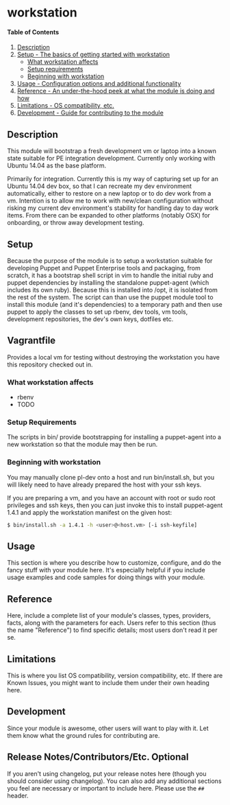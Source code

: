 # workstation

#### Table of Contents

1. [Description](#description)
1. [Setup - The basics of getting started with workstation](#setup)
    * [What workstation affects](#what-workstation-affects)
    * [Setup requirements](#setup-requirements)
    * [Beginning with workstation](#beginning-with-workstation)
1. [Usage - Configuration options and additional functionality](#usage)
1. [Reference - An under-the-hood peek at what the module is doing and how](#reference)
1. [Limitations - OS compatibility, etc.](#limitations)
1. [Development - Guide for contributing to the module](#development)

## Description

This module will bootstrap a fresh development vm or laptop into a known state
suitable for PE integration development.  Currently only working with Ubuntu
14.04 as the base platform.

Primarily for integration.  Currently this is my way of capturing set up for an
Ubuntu 14.04 dev box, so that I can recreate my dev environment automatically,
either to restore on a new laptop or to do dev work from a vm.  Intention is to
allow me to work with new/clean configuration without risking my current dev
environment's stability for handling day to day work items.  From there can be
expanded to other platforms (notably OSX) for onboarding, or throw away
development testing.

## Setup

Because the purpose of the module is to setup a workstation suitable for
developing Puppet and Puppet Enterprise tools and packaging, from scratch, it
has a bootstrap shell script in vim to handle the initial ruby and puppet
dependencies by installing the standalone puppet-agent (which includes its own
ruby).  Because this is installed into /opt, it is isolated from the rest of
the system.  The script can than use the puppet module tool to install this
module (and it's dependencies) to a temporary path and then use puppet to apply
the classes to set up rbenv, dev tools, vm tools, development repositories, the
dev's own keys, dotfiles etc.

## Vagrantfile

Provides a local vm for testing without destroying the workstation you have
this repository checked out in.

### What workstation affects

* rbenv
* TODO

### Setup Requirements

The scripts in bin/ provide bootstrapping for installing a puppet-agent into a
new workstation so that the module may then be run.

### Beginning with workstation

You may manually clone pl-dev onto a host and run bin/install.sh, but you will likely need to have already prepared the host with your ssh keys.

If you are preparing a vm, and you have an account with root or sudo root privileges and ssh keys, then you can just invoke this to install puppet-agent 1.4.1 and apply the workstation manifest on the given host:

``` sh
$ bin/install.sh -a 1.4.1 -h <user>@<host.vm> [-i ssh-keyfile]
```

## Usage

This section is where you describe how to customize, configure, and do the
fancy stuff with your module here. It's especially helpful if you include usage
examples and code samples for doing things with your module.

## Reference

Here, include a complete list of your module's classes, types, providers,
facts, along with the parameters for each. Users refer to this section (thus
the name "Reference") to find specific details; most users don't read it per
se.

## Limitations

This is where you list OS compatibility, version compatibility, etc. If there
are Known Issues, you might want to include them under their own heading here.

## Development

Since your module is awesome, other users will want to play with it. Let them
know what the ground rules for contributing are.

## Release Notes/Contributors/Etc. **Optional**

If you aren't using changelog, put your release notes here (though you should
consider using changelog). You can also add any additional sections you feel
are necessary or important to include here. Please use the `## ` header.
